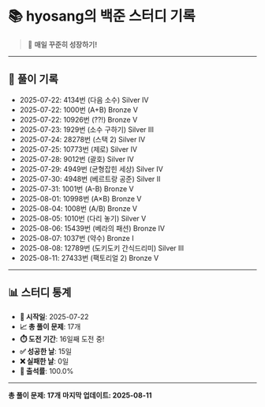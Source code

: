 # 📚 hyosang의 백준 스터디 기록

> 🎯 **매일 꾸준히 성장하기!**

---

## 📅 풀이 기록

- 2025-07-22: 4134번 (다음 소수) Silver IV
- 2025-07-22: 1000번 (A+B) Bronze V
- 2025-07-22: 10926번 (??!) Bronze V
- 2025-07-23: 1929번 (소수 구하기) Silver III
- 2025-07-24: 28278번 (스택 2) Silver IV
- 2025-07-25: 10773번 (제로) Silver IV
- 2025-07-28: 9012번 (괄호) Silver IV
- 2025-07-29: 4949번 (균형잡힌 세상) Silver IV
- 2025-07-30: 4948번 (베르트랑 공준) Silver II
- 2025-07-31: 1001번 (A-B) Bronze V
- 2025-08-01: 10998번 (A×B) Bronze V
- 2025-08-04: 1008번 (A/B) Bronze V
- 2025-08-05: 1010번 (다리 놓기) Silver V
- 2025-08-06: 15439번 (베라의 패션) Bronze IV
- 2025-08-07: 1037번 (약수) Bronze I
- 2025-08-08: 12789번 (도키도키 간식드리미) Silver III
- 2025-08-11: 27433번 (팩토리얼 2) Bronze V

---

## 📊 스터디 통계

- **📅 시작일**: 2025-07-22
- **📈 총 풀이 문제**: 17개
- **⏱️ 도전 기간**: 16일째 도전 중!
- **✅ 성공한 날**: 15일
- **❌ 실패한 날**: 0일
- **🎯 출석률**: 100.0%

---

**총 풀이 문제: 17개**
**마지막 업데이트: 2025-08-11**

